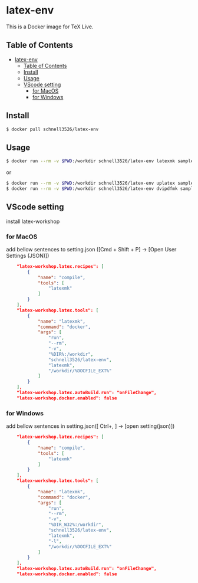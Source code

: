 # latex-env

This is a Docker image for TeX Live.

## Table of Contents

- [latex-env](#latex-env)
  - [Table of Contents](#table-of-contents)
  - [Install](#install)
  - [Usage](#usage)
  - [VScode setting](#vscode-setting)
    - [for MacOS](#for-macos)
    - [for Windows](#for-windows)

## Install

```bash
$ docker pull schnell3526/latex-env
```

## Usage

```bash
$ docker run --rm -v $PWD:/workdir schnell3526/latex-env latexmk sample.tex
```

or

```bash
$ docker run --rm -v $PWD:/workdir schnell3526/latex-env uplatex sample.tex
$ docker run --rm -v $PWD:/workdir schnell3526/latex-env dvipdfmk sample.dvi
```


## VScode setting

install latex-workshop

### for MacOS

add bellow sentences to setting.json ([Cmd + Shift + P] → [Open User Settings (JSON)])

```json
    "latex-workshop.latex.recipes": [
        {
            "name": "compile",
            "tools": [
                "latexmk"
            ]
        }
    ],
    "latex-workshop.latex.tools": [
        {
            "name": "latexmk",
            "command": "docker",
            "args": [
                "run",
                "--rm",
                "-v",
                "%DIR%:/workdir",
                "schnell3526/latex-env",
                "latexmk",
                "/workdir/%DOCFILE_EXT%"
            ]
        }
    ],
    "latex-workshop.latex.autoBuild.run": "onFileChange",
    "latex-workshop.docker.enabled": false
```

### for Windows

add bellow sentences in setting.json([ Ctrl+, ] → [open setting(json)])

```json
    "latex-workshop.latex.recipes": [
        {
            "name": "compile",
            "tools": [
                "latexmk"
            ]
        }
    ],
    "latex-workshop.latex.tools": [
        {
            "name": "latexmk",
            "command": "docker",
            "args": [
                "run",
                "--rm",
                "-v",
                "%DIR_W32%:/workdir",
                "schnell3526/latex-env",
                "latexmk",
                "-l",
                "/workdir/%DOCFILE_EXT%"
            ]
        }
    ],
    "latex-workshop.latex.autoBuild.run": "onFileChange",
    "latex-workshop.docker.enabled": false
```